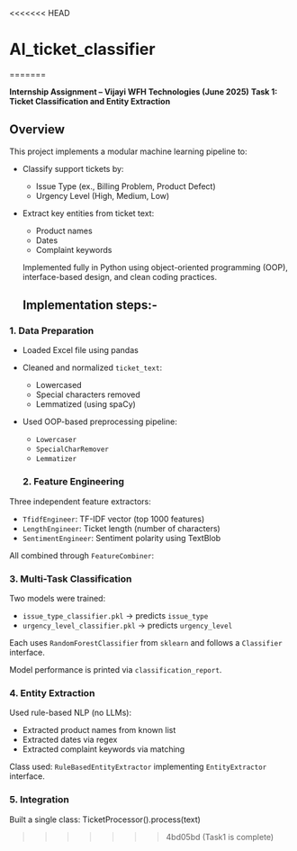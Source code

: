 <<<<<<< HEAD
# AI_ticket_classifier
=======

**Internship Assignment – Vijayi WFH Technologies (June 2025)**
**Task 1: Ticket Classification and Entity Extraction**

## Overview
This project implements a modular machine learning pipeline to:

- Classify support tickets by:
  - Issue Type (ex., Billing Problem, Product Defect)
  - Urgency Level (High, Medium, Low)
- Extract key entities from ticket text:
  - Product names
  - Dates
  - Complaint keywords

  Implemented fully in Python using object-oriented programming (OOP), interface-based design, and clean coding practices.

  ## Implementation steps:-

### 1. Data Preparation

- Loaded Excel file using pandas
- Cleaned and normalized `ticket_text`:
  - Lowercased
  - Special characters removed
  - Lemmatized (using spaCy)
- Used OOP-based preprocessing pipeline:
  - `Lowercaser`
  - `SpecialCharRemover`
  - `Lemmatizer`

  ### 2. Feature Engineering

Three independent feature extractors:

- `TfidfEngineer`: TF-IDF vector (top 1000 features)
- `LengthEngineer`: Ticket length (number of characters)
- `SentimentEngineer`: Sentiment polarity using TextBlob

All combined through `FeatureCombiner`:

### 3. Multi-Task Classification

Two models were trained:

- `issue_type_classifier.pkl` → predicts `issue_type`
- `urgency_level_classifier.pkl` → predicts `urgency_level`

Each uses `RandomForestClassifier` from `sklearn` and follows a `Classifier` interface.

Model performance is printed via `classification_report`.

### 4. Entity Extraction

Used rule-based NLP (no LLMs):

- Extracted product names from known list
- Extracted dates via regex
- Extracted complaint keywords via matching

Class used: `RuleBasedEntityExtractor` implementing `EntityExtractor` interface.

### 5. Integration

Built a single class:
TicketProcessor().process(text)
>>>>>>> 4bd05bd (Task1 is complete)
